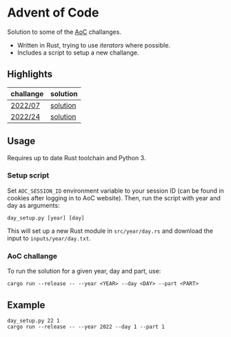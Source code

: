 # Advent of Code

Solution to some of the [AoC](https://adventofcode.com/) challanges.
- Written in Rust, trying to use *iterators* where possible.
- Includes a script to setup a new challange.

## Highlights

| challange | solution |
|-----------|----------|
| [2022/07](https://adventofcode.com/2022/day/7) | [solution](src/twentytwo/day7.rs) |
| [2022/24](https://adventofcode.com/2022/day/24) | [solution](src/twentytwo/day24.rs) |

## Usage

Requires up to date Rust toolchain and Python 3.

### Setup script
Set `AOC_SESSION_ID` environment variable to your session ID (can be found in cookies after logging in to AoC website).
Then, run the script with year and day as arguments:
```shell
day_setup.py [year] [day]
```
This will set up a new Rust module in `src/year/day.rs` and download the input to `inputs/year/day.txt`.

### AoC challange
To run the solution for a given year, day and part, use:
```shell
cargo run --release -- --year <YEAR> --day <DAY> --part <PART>
```

## Example
```shell
day_setup.py 22 1
cargo run --release -- --year 2022 --day 1 --part 1
```
